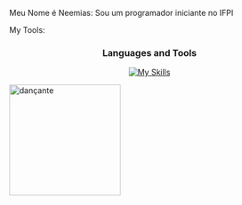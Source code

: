 Meu Nome é Neemias:
Sou um programador iniciante no IFPI

My Tools:


  
<h3 align="center">Languages and Tools</h3>

<div align="center">
  
 [![My Skills](https://skillicons.dev/icons?i=html,css,js,postman,prisma,nodejs,express,py,androidstudio,vscode,github,gradle&perline=4)](https://skillicons.dev)
 
</div>


<img src="https://media1.giphy.com/media/OkoScrMcY324r1j1HZ/source.gif" width="200" alt="dançante" >
